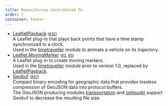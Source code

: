 ```yaml
---
title: Repositories Contributed To
order: 7
container: footer
---
```


* <a href="https://github.com/hallahan/LeafletPlayback" name="additional-repositories-leafletplayback">LeafletPlayback</a> <small>([#32](https://github.com/hallahan/LeafletPlayback/pull/32))</small><br>A Leaflet plug-in that plays back points that have a time stamp synchronized to a clock.<br>Used in the [timetraveller](#source-code-timetraveller) module to animate a vehicle on its trajectory.
* <a href="https://github.com/ewoken/Leaflet.MovingMarker" name="additional-repositories-leafletmovingmarker">Leaflet.MovingMarker</a> <small>([#3](https://github.com/ewoken/Leaflet.MovingMarker/pull/3), [#5](https://github.com/ewoken/Leaflet.MovingMarker/pull/5))</small><br>A Leaflet plug-in to create moving markers.<br>Used in the [timetraveller](#source-code-timetraveller) module prior to version 1.0, replaced by [LeafletPlayback](#additional-repositories-leafletplayback).
* <a href="https://github.com/mapbox/geobuf" name="additional-repositories-geobuf">Geobuf</a> <small>([#47](https://github.com/mapbox/geobuf/issues/47))</small><br>Compact binary encoding for geographic data that provides lossless compression of GeoJSON data into protocol buffers.<br>The GeoJSON producing modules [transportation](#source-code-transportation) and [zeitpunkt](#source-code-zeitpunkt) support Geobuf to decrease the resulting file size.
